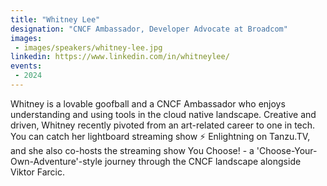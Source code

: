 ```yaml
---
title: "Whitney Lee"
designation: "CNCF Ambassador, Developer Advocate at Broadcom"
images:
 - images/speakers/whitney-lee.jpg
linkedin: https://www.linkedin.com/in/whitneylee/
events:
 - 2024
---
```


Whitney is a lovable goofball and a CNCF Ambassador who enjoys understanding and using tools in the cloud native landscape. Creative and driven, Whitney recently pivoted from an art-related career to one in tech. You can catch her lightboard streaming show ⚡️ Enlightning on Tanzu.TV, and she also co-hosts the streaming show You Choose! - a 'Choose-Your-Own-Adventure'-style journey through the CNCF landscape alongside Viktor Farcic.